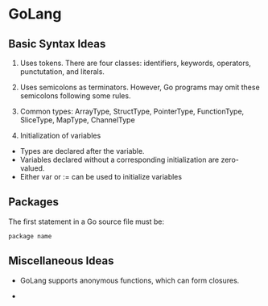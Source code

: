 # GoLang

## Basic Syntax Ideas

1. Uses tokens. There are four classes: identifiers, keywords, operators, punctutation, and literals. 
2. Uses semicolons as terminators. However, Go programs may omit these semicolons following some rules. 
3. Common types: ArrayType, StructType, PointerType, FunctionType, SliceType, MapType, ChannelType

4. Initialization of variables 
- Types are declared after the variable. 
- Variables declared without a corresponding initialization are zero-valued. 
- Either var <name> or <name> := can be used to initialize variables


## Packages

The first statement in a Go source file must be:

```
package name
```


## Miscellaneous Ideas
- GoLang supports anonymous functions, which can form closures. 

- 
